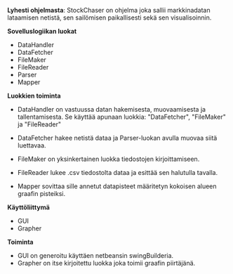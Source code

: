 **Lyhesti ohjelmasta**:
StockChaser on ohjelma joka sallii markkinadatan lataamisen netistä, sen sailömisen paikallisesti sekä sen visualisoinnin.


**Sovelluslogiikan luokat**
- DataHandler
- DataFetcher
- FileMaker
- FileReader
- Parser
- Mapper


**Luokkien toiminta**
- DataHandler on vastuussa datan hakemisesta, muovaamisesta ja tallentamisesta. Se käyttää apunaan luokkia: "DataFetcher", "FileMaker" ja "FileReader"

- DataFetcher hakee netistä dataa ja Parser-luokan avulla muovaa siitä luettavaa.

- FileMaker on yksinkertainen luokka tiedostojen kirjoittamiseen.

- FileReader lukee .csv tiedostolta dataa ja esittää sen halutulla tavalla.

- Mapper sovittaa sille annetut datapisteet määritetyn kokoisen alueen graafin pisteiksi.

**Käyttöliittymä**
- GUI
- Grapher

**Toiminta**
- GUI on generoitu käyttäen netbeansin swingBuilderia.
- Grapher on itse kirjoitettu luokka joka toimii graafin piirtäjänä.
